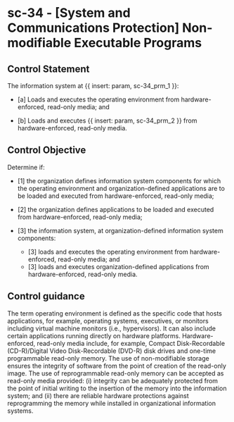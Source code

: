 # sc-34 - \[System and Communications Protection\] Non-modifiable Executable Programs

## Control Statement

The information system at {{ insert: param, sc-34_prm_1 }}:

- \[a\] Loads and executes the operating environment from hardware-enforced, read-only media; and

- \[b\] Loads and executes {{ insert: param, sc-34_prm_2 }} from hardware-enforced, read-only media.

## Control Objective

Determine if:

- \[1\] the organization defines information system components for which the operating environment and organization-defined applications are to be loaded and executed from hardware-enforced, read-only media;

- \[2\] the organization defines applications to be loaded and executed from hardware-enforced, read-only media;

- \[3\] the information system, at organization-defined information system components:

  - \[3\] loads and executes the operating environment from hardware-enforced, read-only media; and
  - \[3\] loads and executes organization-defined applications from hardware-enforced, read-only media.

## Control guidance

The term operating environment is defined as the specific code that hosts applications, for example, operating systems, executives, or monitors including virtual machine monitors (i.e., hypervisors). It can also include certain applications running directly on hardware platforms. Hardware-enforced, read-only media include, for example, Compact Disk-Recordable (CD-R)/Digital Video Disk-Recordable (DVD-R) disk drives and one-time programmable read-only memory. The use of non-modifiable storage ensures the integrity of software from the point of creation of the read-only image. The use of reprogrammable read-only memory can be accepted as read-only media provided: (i) integrity can be adequately protected from the point of initial writing to the insertion of the memory into the information system; and (ii) there are reliable hardware protections against reprogramming the memory while installed in organizational information systems.
